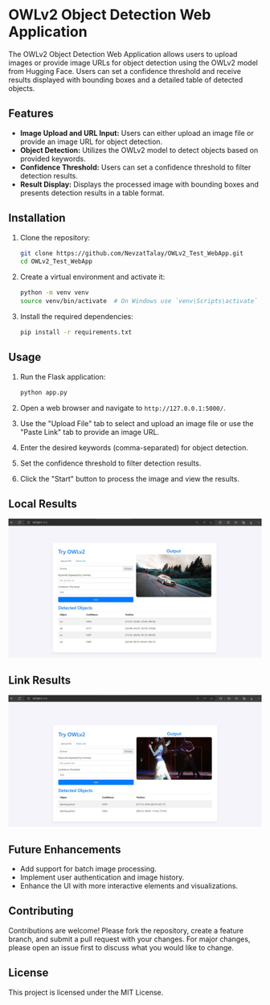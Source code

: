 # OWLv2 Object Detection Web Application

The OWLv2 Object Detection Web Application allows users to upload images or provide image URLs for object detection using the OWLv2 model from Hugging Face. Users can set a confidence threshold and receive results displayed with bounding boxes and a detailed table of detected objects.

## Features

- **Image Upload and URL Input:** Users can either upload an image file or provide an image URL for object detection.
- **Object Detection:** Utilizes the OWLv2 model to detect objects based on provided keywords.
- **Confidence Threshold:** Users can set a confidence threshold to filter detection results.
- **Result Display:** Displays the processed image with bounding boxes and presents detection results in a table format.

## Installation

1. Clone the repository:
    ```bash
    git clone https://github.com/NevzatTalay/OWLv2_Test_WebApp.git
    cd OWLv2_Test_WebApp
    ```

2. Create a virtual environment and activate it:
    ```bash
    python -m venv venv
    source venv/bin/activate  # On Windows use `venv\Scripts\activate`
    ```

3. Install the required dependencies:
    ```bash
    pip install -r requirements.txt
    ```

## Usage

1. Run the Flask application:
    ```bash
    python app.py
    ```

2. Open a web browser and navigate to `http://127.0.0.1:5000/`.

3. Use the "Upload File" tab to select and upload an image file or use the "Paste Link" tab to provide an image URL.

4. Enter the desired keywords (comma-separated) for object detection.

5. Set the confidence threshold to filter detection results.

6. Click the "Start" button to process the image and view the results.

## Local Results
![Car Local](assets/car_local.jpg)

## Link Results

![Dancing Link](assets/dancing_link.jpg)

## Future Enhancements

- Add support for batch image processing.
- Implement user authentication and image history.
- Enhance the UI with more interactive elements and visualizations.

## Contributing

Contributions are welcome! Please fork the repository, create a feature branch, and submit a pull request with your changes. For major changes, please open an issue first to discuss what you would like to change.

## License

This project is licensed under the MIT License.
